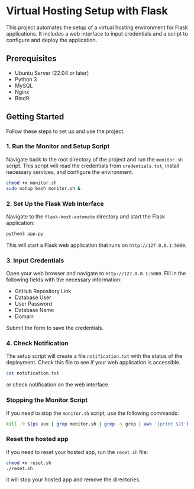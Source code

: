 
# Virtual Hosting Setup with Flask

This project automates the setup of a virtual hosting environment for Flask applications. It includes a web interface to input credentials and a script to configure and deploy the application.

## Prerequisites

- Ubuntu Server (22.04 or later)
- Python 3
- MySQL
- Nginx
- Bind9

## Getting Started

Follow these steps to set up and use the project.

### 1. Run the Monitor and Setup Script

Navigate back to the root directory of the project and run the `monitor.sh` script. This script will read the credentials from `credentials.txt`, install necessary services, and configure the environment.

```bash
chmod +x monitor.sh
sudo nohup bash monitor.sh &
```

### 2. Set Up the Flask Web Interface

Navigate to the `flask-host-automate` directory and start the Flask application:

```bash
python3 app.py
```

This will start a Flask web application that runs on `http://127.0.0.1:5000`.

### 3. Input Credentials

Open your web browser and navigate to `http://127.0.0.1:5000`. Fill in the following fields with the necessary information:
- GitHub Repository Link
- Database User
- User Password
- Database Name
- Domain

Submit the form to save the credentials.

### 4. Check Notification

The setup script will create a file `notification.txt` with the status of the deployment. Check this file to see if your web application is accessible.

```bash
cat notification.txt
```

or check notification on the web interface

### Stopping the Monitor Script

If you need to stop the `monitor.sh` script, use the following commands:

```bash
kill -9 $(ps aux | grep monitor.sh | grep -v grep | awk '{print $2}')
```

### Reset the hosted app

if you need to reset your hosted app, run the `reset.sh` file:

```bash
chmod +x reset.sh
./reset.sh
```

it will stop your hosted app and remove the directories.
